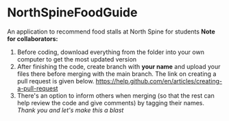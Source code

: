# NorthSpineFoodGuide
An application to recommend food stalls at North Spine for students 
**Note for collaborators:**
1) Before coding, download everything from the folder into your own computer to get the most updated version
2) After finishing the code, create branch with **your name** and upload your files there before merging with the main branch. The link on creating a pull request is given below. 
https://help.github.com/en/articles/creating-a-pull-request
3) There's an option to inform others when merging (so that the rest can help review the code and give comments) by tagging their names.
*Thank you and let's make this a blast* 
